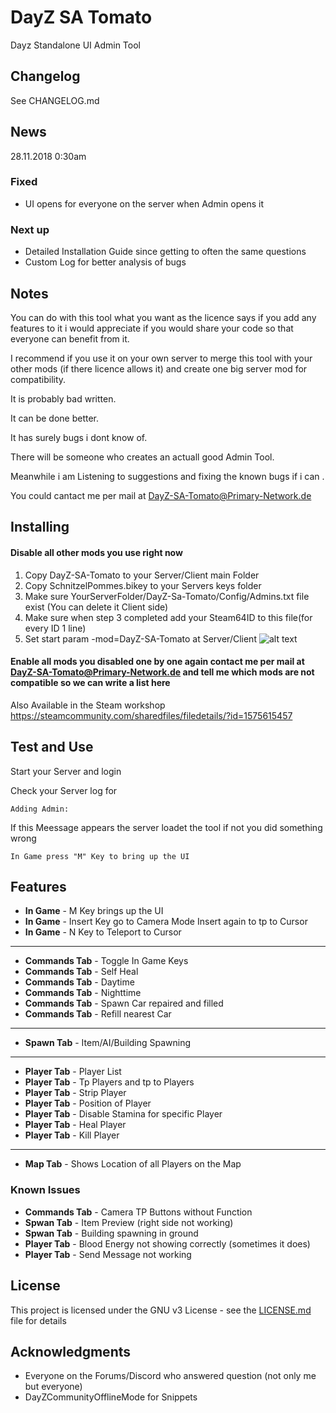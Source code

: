 # DayZ SA Tomato

Dayz Standalone UI Admin Tool



## Changelog

See CHANGELOG.md

## News

28.11.2018 0:30am

### Fixed
- UI opens for everyone on the server when Admin opens it

### Next up
- Detailed Installation Guide since getting to often the same questions
- Custom Log for better analysis of bugs

## Notes

You can do with this tool what you want as the licence says if you add any features to it i would appreciate if you would share your code so that everyone can benefit from it.

I recommend if you use it on your own server to merge this tool with your other mods (if there licence allows it) and create one big server mod for compatibility.

It is probably bad written.

It can be done better.

It has surely bugs i dont know of.

There will be someone who creates an actuall good Admin Tool.

Meanwhile i am Listening to suggestions 
and fixing the known bugs if i can .

You could cantact me per mail at DayZ-SA-Tomato@Primary-Network.de

## Installing
#### Disable all other mods you use right now

1. Copy DayZ-SA-Tomato to your Server/Client main Folder
2. Copy SchnitzelPommes.bikey to your Servers keys folder
3. Make sure YourServerFolder/DayZ-Sa-Tomato/Config/Admins.txt file exist (You can delete it Client side)
4. Make sure when step 3 completed add your Steam64ID to this file(for every ID 1 line)
5. Set start param -mod=DayZ-SA-Tomato at Server/Client 
![alt text](https://steamuserimages-a.akamaihd.net/ugc/43117016076707122/9D374D1F7933C13B477EE6792A3735D9FFAC74B4/)

#### Enable all mods you disabled one by one again contact me per mail at DayZ-SA-Tomato@Primary-Network.de and tell me which mods are not compatible so we can write a list here

Also Available in the Steam workshop 
https://steamcommunity.com/sharedfiles/filedetails/?id=1575615457






## Test and Use

Start your Server and login

Check your Server log for 

```
Adding Admin:
```

If this Meessage appears the server loadet the tool if not you did something wrong

```
In Game press "M" Key to bring up the UI
```

## Features

* **In Game** - M Key brings up the UI
* **In Game** - Insert Key go to Camera Mode Insert again to tp to Cursor
* **In Game** - N Key to Teleport to Cursor

------------

* **Commands Tab** - Toggle In Game Keys
* **Commands Tab** - Self Heal
* **Commands Tab** - Daytime
* **Commands Tab** - Nighttime
* **Commands Tab** - Spawn Car repaired and filled
* **Commands Tab** - Refill nearest Car

------------

* **Spawn Tab** - Item/AI/Building Spawning 

------------

* **Player Tab** - Player List
* **Player Tab** - Tp Players and tp to Players
* **Player Tab** - Strip Player
* **Player Tab** - Position of Player
* **Player Tab** - Disable Stamina for specific Player 
* **Player Tab** - Heal Player
* **Player Tab** - Kill Player

------------

* **Map Tab** - Shows Location of all Players on the Map


### Known Issues
* **Commands Tab** - Camera TP Buttons without Function
* **Spwan Tab** - Item Preview (right side not working)
* **Spwan Tab** - Building spawning in ground
* **Player Tab** - Blood Energy not showing correctly (sometimes it does)
* **Player Tab** - Send Message not working

## License

This project is licensed under the GNU v3 License - see the [LICENSE.md](LICENSE.md) file for details

## Acknowledgments

* Everyone on the Forums/Discord who answered question (not only me but everyone)
* DayZCommunityOfflineMode for Snippets

